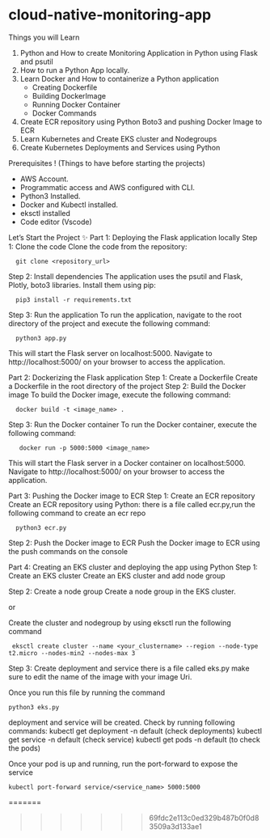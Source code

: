 # cloud-native-monitoring-app

Things you will Learn
 1) Python and How to create Monitoring Application in Python using Flask and psutil 
 2) How to run a Python App locally. 
 3) Learn Docker and How to containerize a Python application 
    - Creating Dockerfile 
    - Building DockerImage 
    - Running Docker Container 
    - Docker Commands 
 4) Create ECR repository using Python Boto3 and pushing Docker Image to ECR
 5) Learn Kubernetes and Create EKS cluster and Nodegroups
 6) Create Kubernetes Deployments and Services using Python

Prerequisites ! 
(Things to have before starting the projects)

 - AWS Account. 
 - Programmatic access and AWS configured with CLI. 
 - Python3 Installed. 
 - Docker and Kubectl installed. 
 - eksctl installed
 - Code editor (Vscode)

Let’s Start the Project ✨
 Part 1: Deploying the Flask application locally 
   Step 1: Clone the code Clone the code from the repository:

      git clone <repository_url> 
      
   Step 2: Install dependencies The application uses the psutil and Flask, Plotly, boto3 libraries. Install them using pip:

      pip3 install -r requirements.txt
   Step 3: Run the application 
      To run the application, navigate to the root directory of the project and execute the following command:

      python3 app.py
This will start the Flask server on localhost:5000. Navigate to http://localhost:5000/ on your browser to access the application.

Part 2: Dockerizing the Flask application 
   Step 1: Create a Dockerfile 
      Create a Dockerfile in the root directory of the project 
   Step 2: Build the Docker image 
      To build the Docker image, execute the following command:

      docker build -t <image_name> .
   Step 3: Run the Docker container 
      To run the Docker container, execute the following command:

       docker run -p 5000:5000 <image_name>
This will start the Flask server in a Docker container on localhost:5000. Navigate to http://localhost:5000/ on your browser to access the application.

Part 3: Pushing the Docker image to ECR 
   Step 1: Create an ECR repository 
      Create an ECR repository using Python: there is a file called ecr.py,run the following command to create an ecr repo

      python3 ecr.py
   Step 2: Push the Docker image to ECR Push the Docker image to ECR using the push commands on the console

Part 4: Creating an EKS cluster and deploying the app using Python
   Step 1: Create an EKS cluster
    Create an EKS cluster and add node group

  Step 2: Create a node group 
   Create a node group in the EKS cluster.

  or

   Create the cluster and nodegroup by using eksctl 
    run the following command 
    
     eksctl create cluster --name <your_clustername> --region --node-type t2.micro --nodes-min2 --nodes-max 3

  Step 3: Create deployment and service there is a file called eks.py make sure to edit the name of the image with your image Uri.

Once you run this file by running the command 

    python3 eks.py 
deployment and service will be created. 
Check by running following commands: 
    kubectl get deployment -n default (check deployments) 
    kubectl get service -n default (check service) 
    kubectl get pods -n default (to check the pods) 

    
Once your pod is up and running, run the port-forward to expose the service

    kubectl port-forward service/<service_name> 5000:5000
=======

>>>>>>> 69fdc2e113c0ed329b487b0f0d83509a3d133ae1
